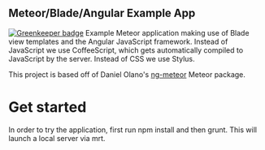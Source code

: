 ## Meteor/Blade/Angular Example App

[![Greenkeeper badge](https://badges.greenkeeper.io/aknuds1/example-meteor-and-ng-app.svg)](https://greenkeeper.io/)
Example Meteor application making use of Blade view templates and the Angular JavaScript framework. Instead of
JavaScript we use CoffeeScript, which gets automatically compiled to JavaScript by the server. Instead of CSS we use
Stylus.

This project is based off of Daniel Olano's [ng-meteor](https://github.com/olanod/ng-meteor) Meteor package. 

# Get started
In order to try the application, first run npm install and then grunt. This will launch a local server via mrt.

